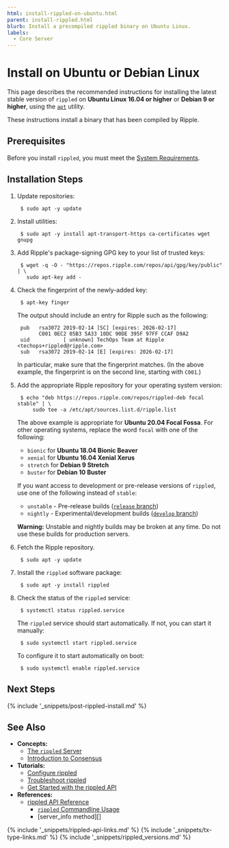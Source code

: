 ```yaml
---
html: install-rippled-on-ubuntu.html
parent: install-rippled.html
blurb: Install a precompiled rippled binary on Ubuntu Linux.
labels:
  - Core Server
---
```

# Install on Ubuntu or Debian Linux

This page describes the recommended instructions for installing the latest stable version of `rippled` on **Ubuntu Linux 16.04 or higher** or **Debian 9 or higher**, using the [`apt`](https://help.ubuntu.com/lts/serverguide/apt.html) utility.

These instructions install a binary that has been compiled by Ripple.


## Prerequisites

Before you install `rippled`, you must meet the [System Requirements](system-requirements.html).


## Installation Steps

1. Update repositories:

        $ sudo apt -y update

2. Install utilities:

        $ sudo apt -y install apt-transport-https ca-certificates wget gnupg

3. Add Ripple's package-signing GPG key to your list of trusted keys:

        $ wget -q -O - "https://repos.ripple.com/repos/api/gpg/key/public" | \
          sudo apt-key add -

4. Check the fingerprint of the newly-added key:

        $ apt-key finger

    The output should include an entry for Ripple such as the following:

        pub   rsa3072 2019-02-14 [SC] [expires: 2026-02-17]
              C001 0EC2 05B3 5A33 10DC 90DE 395F 97FF CCAF D9A2
        uid           [ unknown] TechOps Team at Ripple <techops+rippled@ripple.com>
        sub   rsa3072 2019-02-14 [E] [expires: 2026-02-17]

    In particular, make sure that the fingerprint matches. (In the above example, the fingerprint is on the second line, starting with `C001`.)

4. Add the appropriate Ripple repository for your operating system version:

        $ echo "deb https://repos.ripple.com/repos/rippled-deb focal stable" | \
            sudo tee -a /etc/apt/sources.list.d/ripple.list

    The above example is appropriate for **Ubuntu 20.04 Focal Fossa**. For other operating systems, replace the word `focal` with one of the following:

    - `bionic` for **Ubuntu 18.04 Bionic Beaver**
    - `xenial` for **Ubuntu 16.04 Xenial Xerus** <!-- SPELLING_IGNORE: xenial, xerus -->
    - `stretch` for **Debian 9 Stretch**
    - `buster` for **Debian 10 Buster**

    If you want access to development or pre-release versions of `rippled`, use one of the following instead of `stable`:

    - `unstable` - Pre-release builds ([`release` branch](https://github.com/ripple/rippled/tree/release))
    - `nightly` - Experimental/development builds ([`develop` branch](https://github.com/ripple/rippled/tree/develop))

    **Warning:** Unstable and nightly builds may be broken at any time. Do not use these builds for production servers.

5. Fetch the Ripple repository.

        $ sudo apt -y update

6. Install the `rippled` software package:

        $ sudo apt -y install rippled

7. Check the status of the `rippled` service:

        $ systemctl status rippled.service

    The `rippled` service should start automatically. If not, you can start it manually:

        $ sudo systemctl start rippled.service

    To configure it to start automatically on boot:

        $ sudo systemctl enable rippled.service



## Next Steps

{% include '_snippets/post-rippled-install.md' %}
<!--_ -->


## See Also

- **Concepts:**
    - [The `rippled` Server](the-rippled-server.html)
    - [Introduction to Consensus](intro-to-consensus.html)
- **Tutorials:**
    - [Configure rippled](configure-rippled.html)
    - [Troubleshoot rippled](troubleshoot-the-rippled-server.html)
    - [Get Started with the rippled API](get-started-using-http-websocket-apis.html)
- **References:**
    - [rippled API Reference](rippled-api.html)
        - [`rippled` Commandline Usage](commandline-usage.html)
        - [server_info method][]


<!--{# common link defs #}-->
{% include '_snippets/rippled-api-links.md' %}
{% include '_snippets/tx-type-links.md' %}
{% include '_snippets/rippled_versions.md' %}
